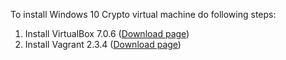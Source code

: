 To install Windows 10 Crypto virtual machine do following steps:
1. Install VirtualBox 7.0.6 ([Download page](https://www.virtualbox.org/wiki/Downloads))
2. Install Vagrant 2.3.4 ([Download page](https://developer.hashicorp.com/vagrant/downloads))